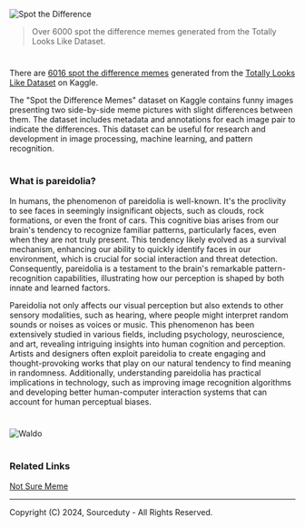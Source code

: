 ![Spot the Difference](https://github.com/sourceduty/Spot_the_Difference/assets/123030236/1134e53a-a742-45d7-b532-b8ceea8fd593)

> Over 6000 spot the difference memes generated from the Totally Looks Like Dataset.

#

There are [6016 spot the difference memes](https://www.kaggle.com/datasets/sourceduty/spot-the-difference-memes) generated from the [Totally Looks Like Dataset](https://www.kaggle.com/datasets/ruchi798/totally-looks-like-dataset) on Kaggle.

The "Spot the Difference Memes" dataset on Kaggle contains funny images presenting two side-by-side meme pictures with slight differences between them. The dataset includes metadata and annotations for each image pair to indicate the differences. This dataset can be useful for research and development in image processing, machine learning, and pattern recognition. 

#
### What is pareidolia?

In humans, the phenomenon of pareidolia is well-known. It's the proclivity to see faces in seemingly insignificant objects, such as clouds, rock formations, or even the front of cars. This cognitive bias arises from our brain's tendency to recognize familiar patterns, particularly faces, even when they are not truly present. This tendency likely evolved as a survival mechanism, enhancing our ability to quickly identify faces in our environment, which is crucial for social interaction and threat detection. Consequently, pareidolia is a testament to the brain's remarkable pattern-recognition capabilities, illustrating how our perception is shaped by both innate and learned factors.

Pareidolia not only affects our visual perception but also extends to other sensory modalities, such as hearing, where people might interpret random sounds or noises as voices or music. This phenomenon has been extensively studied in various fields, including psychology, neuroscience, and art, revealing intriguing insights into human cognition and perception. Artists and designers often exploit pareidolia to create engaging and thought-provoking works that play on our natural tendency to find meaning in randomness. Additionally, understanding pareidolia has practical implications in technology, such as improving image recognition algorithms and developing better human-computer interaction systems that can account for human perceptual biases.

#

![Waldo](https://github.com/user-attachments/assets/da0a22f4-f80e-49a6-854c-287be0da8720)

#
### Related Links

[Not Sure Meme](https://github.com/sourceduty/Not_Sure_Meme)

***
Copyright (C) 2024, Sourceduty - All Rights Reserved.
